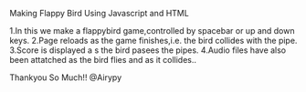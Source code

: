 Making Flappy Bird Using Javascript and HTML

1.In this we make a flappybird game,controlled by spacebar or up and down keys.
2.Page reloads as the game finishes,i.e. the bird collides with the pipe.
3.Score is displayed a s the bird pasees the pipes.
4.Audio files have also been attatched as the bird flies and as it collides..

Thankyou So Much!!
@Airypy  